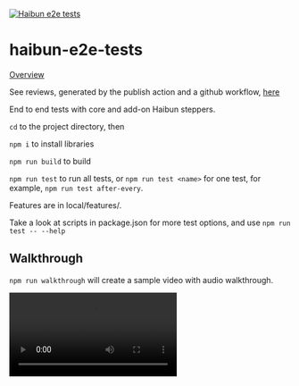 [![Haibun e2e tests](https://github.com/withhaibun/haibun-e2e-tests/actions/workflows/test.yml/badge.svg)](https://github.com/withhaibun/haibun-e2e-tests/actions/workflows/test.yml)

# haibun-e2e-tests

[Overview](OVERVIEW.md)

See reviews, generated by the publish action and a github workflow,
[here](https://withhaibun.github.io/haibun-e2e-tests/reviews/dashboard.html)

End to end tests with core and add-on Haibun steppers.

`cd` to the project directory, then

`npm i` to install libraries

`npm run build` to build

`npm run test` to run all tests, or `npm run test <name>` for one test, for example, `npm run test after-every`.

Features are in local/features/.

Take a look at scripts in package.json for more test options, and use `npm run test -- --help`

## Walkthrough

`npm run walkthrough` will create a sample video with audio walkthrough.

<video controls>
  <source src="https://withhaibun.github.io/haibun-e2e-tests/vcapture-20250513.webm" type="video/webm">
  Your browser does not support the video tag.
</video>


